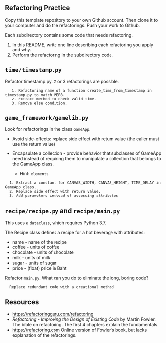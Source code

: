 ## Refactoring Practice

Copy this template repository to your own Github account. Then clone it to your computer and do the refactorings.  Push your work to Github.

Each subdirectory contains some code that needs refactoring.

1. In this README, write one line describing each refactoring you apply and why.
2. Perform the refactoring in the subdirectory code.


## `time/timestamp.py`

Refactor timestamp.py.  2 or 3 refactorings are possible.

```
   1. Refactoring name of a function create_time_from_timestamp in timestamp.py to match PEP8.
   2. Extract method to check valid time.
   3. Remove else condition.
```

## `game_framework/gamelib.py`

Look for refactorings in the class `GameApp`.

* Avoid side-effects: replace side effect with return value (the caller must use the return value)

* Encapsulate a collection - provide behavior that subclasses of GameApp need instead of requiring them to manipulate a collection that belongs to the GameApp class.
  - Hint: `elements`

```
  1. Extract a constant for CANVAS_WIDTH, CANVAS_HEIGHT, TIME_DELAY in GameApp class.
  2. Replace side effect with return value.
  3. Add parameters instead of accessing attributes
```

## `recipe/recipe.py` and `recipe/main.py`

This uses a `dataclass`, which requires Python 3.7.

The Recipe class defines a recipe for a hot beverage with attributes:
* name - name of the recipe
* coffee - units of coffee
* chocolate - units of chocolate
* milk - units of milk
* sugar - units of sugar
* price - (float) price in Baht

Refactor `main.py`.  What can you do to eliminate the long, boring code?

```
  Replace redundant code with a creational method
```






## Resources

* <https://refactoringguru.com/refactoring> 
* *Refactoring - Improving the Design of Existing Code* by Martin Fowler.  The bible on refactoring.  The first 4 chapters explain the fundamentals.
* <https://refactoring.com> Online version of Fowler's book, but lacks explanation of the refactorings.

